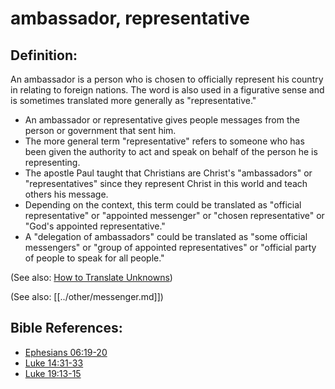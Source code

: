 # ambassador, representative #

## Definition: ##

An ambassador is a person who is chosen to officially represent his country in relating to foreign nations. The word is also used in a figurative sense and is sometimes translated more generally as "representative."

* An ambassador or representative gives people messages from the person or government that sent him.
* The more general term "representative" refers to someone who has been given the authority to act and speak on behalf of the person he  is representing.
* The apostle Paul taught that Christians are Christ's "ambassadors" or "representatives" since they represent Christ in this world and teach others his message.
* Depending on the context, this term could be translated as "official representative" or "appointed messenger" or "chosen representative" or "God's appointed representative."
* A "delegation of ambassadors" could be translated as "some official messengers" or "group of appointed representatives" or "official party of people to speak for all people."

(See also: [How to Translate Unknowns](en/ta-vol1/translate/man/translate-unknown))

(See also: [[../other/messenger.md]])

## Bible References: ##

* [Ephesians 06:19-20](en/tn/eph/help/06/19)
* [Luke 14:31-33](en/tn/luk/help/14/31)
* [Luke 19:13-15](en/tn/luk/help/19/13)